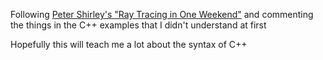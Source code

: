 Following [Peter Shirley's "Ray Tracing in One Weekend"](https://raytracing.github.io/books/RayTracingInOneWeekend.html) and commenting the things in the C++ examples that I didn't understand at first

Hopefully this will teach me a lot about the syntax of C++